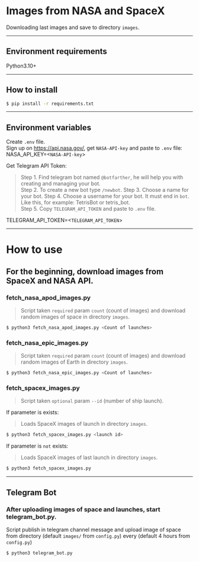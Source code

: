 # Images from NASA and SpaceX
Downloading last images and save to directory `images`.
***

## Environment requirements
Python3.10+
***

## How to install
```bash
$ pip install -r requirements.txt
```
***

## Environment variables
Create `.env` file.  
Sign up on https://api.nasa.gov/, get `NASA-API-key` and paste to `.env` file:  
NASA_API_KEY=<`NASA-API-key`>  

Get Telegram API Token:
> Step 1. Find telegram bot named `@botfarther`, he will help you with creating and managing your bot.  
> Step 2. To create a new bot type `/newbot`.
> Step 3. Choose a name for your bot.
> Step 4. Choose a username for your bot. It must end in `bot`. Like this, for example: TetrisBot or tetris_bot.  
> Step 5. Copy `TELEGRAM_API_TOKEN` and paste to `.env` file.

TELEGRAM_API_TOKEN=<`TELEGRAM_API_TOKEN`>
***

# How to use
## For the beginning, download images from SpaceX and NASA API.
### **fetch_nasa_apod_images.py**
>Script taken `required` param `count` (count of images) and download random images of space in directory `images`.
```bash
$ python3 fetch_nasa_apod_images.py <Count of launches>
```

### **fetch_nasa_epic_images.py**
>Script taken `required` param `count` (count of images) and download random images of Earth in directory `images`.
```bash
$ python3 fetch_nasa_epic_images.py <Count of launches>
```

### **fetch_spacex_images.py**
>Script taken `optional` param `--id` (number of ship launch).

If parameter is exists:
>Loads SpaceX images of launch in directory `images`.
```bash
$ python3 fetch_spacex_images.py <launch id>
```

If parameter is `not` exists:
>Loads SpaceX images of last launch in directory `images`.
```bash
$ python3 fetch_spacex_images.py
```
***

## Telegram Bot
### After uploading images of space and launches, start **telegram_bot.py**. 
Script publish in telegram channel message and upload image of space from directory (default `images/` from `config.py`) every (default 4 hours from `config.py`) 
```bash
$ python3 telegram_bot.py
```
